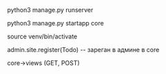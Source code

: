 python3 manage.py runserver

python3 manage.py startapp core

source venv/bin/activate



admin.site.register(Todo) -- зареган в админе в core 

core->views (GET, POST)
